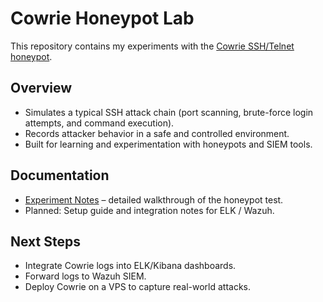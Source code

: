 # Cowrie Honeypot Lab

This repository contains my experiments with the [Cowrie SSH/Telnet honeypot](https://github.com/cowrie/cowrie).

## Overview
- Simulates a typical SSH attack chain (port scanning, brute-force login attempts, and command execution).
- Records attacker behavior in a safe and controlled environment.
- Built for learning and experimentation with honeypots and SIEM tools.

## Documentation
- [Experiment Notes](docs/EXPERIMENT.md) – detailed walkthrough of the honeypot test.
- Planned: Setup guide and integration notes for ELK / Wazuh.

## Next Steps
- Integrate Cowrie logs into ELK/Kibana dashboards.  
- Forward logs to Wazuh SIEM.  
- Deploy Cowrie on a VPS to capture real-world attacks.

